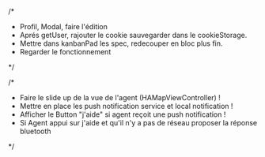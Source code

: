 /*
 - Profil, Modal, faire l'édition
 - Aprés getUser, rajouter le cookie sauvegarder dans le cookieStorage.
 - Mettre dans kanbanPad les spec, redecouper en bloc plus fin.
 - Regarder le fonctionnement
 
 */
 
 
 
 /*
 
 - Faire le slide up de la vue de l'agent (HAMapViewController) !
 - Mettre en place les push notification service et local notification !
 - Afficher le Button "j'aide" si agent reçoit une push notification !
 - Si Agent appui sur j'aide et qu'il n'y a pas de réseau proposer la réponse bluetooth
 
 */